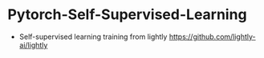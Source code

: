 # Pytorch-Self-Supervised-Learning
* Self-supervised learning training from lightly https://github.com/lightly-ai/lightly
